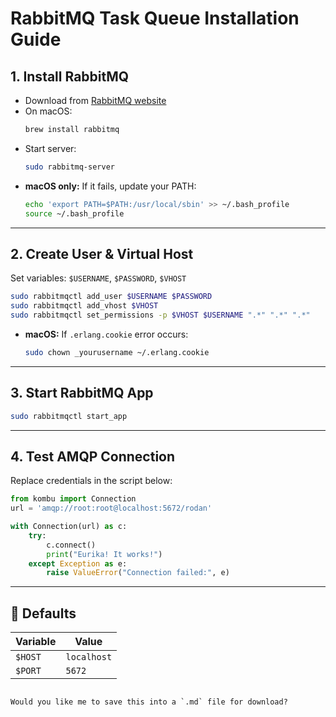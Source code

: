 # RabbitMQ Task Queue Installation Guide

## 1. Install RabbitMQ

- Download from [RabbitMQ website](https://www.rabbitmq.com/download.html)
- On macOS:
  ```bash
  brew install rabbitmq
  ```

* Start server:

  ```bash
  sudo rabbitmq-server
  ```

* **macOS only:** If it fails, update your PATH:

  ```bash
  echo 'export PATH=$PATH:/usr/local/sbin' >> ~/.bash_profile
  source ~/.bash_profile
  ```

---

## 2. Create User & Virtual Host

Set variables: `$USERNAME`, `$PASSWORD`, `$VHOST`

```bash
sudo rabbitmqctl add_user $USERNAME $PASSWORD
sudo rabbitmqctl add_vhost $VHOST
sudo rabbitmqctl set_permissions -p $VHOST $USERNAME ".*" ".*" ".*"
```

- **macOS:** If `.erlang.cookie` error occurs:

  ```bash
  sudo chown _yourusername ~/.erlang.cookie
  ```

---

## 3. Start RabbitMQ App

```bash
sudo rabbitmqctl start_app
```

---

## 4. Test AMQP Connection

Replace credentials in the script below:

```python
from kombu import Connection
url = 'amqp://root:root@localhost:5672/rodan'

with Connection(url) as c:
    try:
        c.connect()
        print("Eurika! It works!")
    except Exception as e:
        raise ValueError("Connection failed:", e)
```

---

## 🔑 Defaults

| Variable | Value       |
| -------- | ----------- |
| `$HOST`  | `localhost` |
| `$PORT`  | `5672`      |

```

Would you like me to save this into a `.md` file for download?
```

```

```
